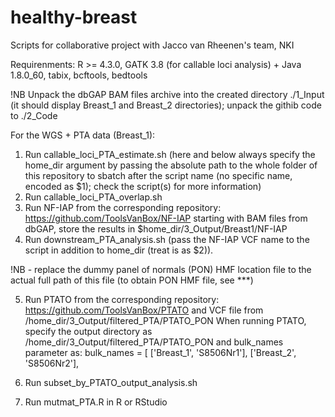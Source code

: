 # healthy-breast
Scripts for collaborative project with Jacco van Rheenen's team, NKI

Requirenments: R >= 4.3.0, GATK 3.8 (for callable loci analysis) + Java 1.8.0_60, tabix, bcftools, bedtools

!NB Unpack the dbGAP BAM files archive into the created directory ./1_Input (it should display Breast_1 and Breast_2 directories); unpack the githib code to ./2_Code

For the WGS + PTA data (Breast_1):

1. Run callable_loci_PTA_estimate.sh (here and below always specify the home_dir argument by passing the absolute path to the whole folder of this repository to sbatch after the script name (no specific name, encoded as $1); check the script(s) for more information)
2. Run callable_loci_PTA_overlap.sh
3. Run NF-IAP from the corresponding repository: https://github.com/ToolsVanBox/NF-IAP starting with BAM files from dbGAP, store the results in $home_dir/3_Output/Breast1/NF-IAP
4. Run downstream_PTA_analysis.sh (pass the NF-IAP VCF name to the script in addition to home_dir (treat is as $2)). 

!NB - replace the dummy panel of normals (PON) HMF location file to the actual full path of this file (to obtain PON HMF file, see ***)

5. Run PTATO from the corresponding repository: https://github.com/ToolsVanBox/PTATO and VCF file from /home_dir/3_Output/filtered_PTA/PTATO_PON
   When running PTATO, specify the output directory as /home_dir/3_Output/filtered_PTA/PTATO_PON and bulk_names parameter as:
   bulk_names = [
    ['Breast_1', 'S8506Nr1'],
    ['Breast_2', 'S8506Nr2'],
   
6. Run subset_by_PTATO_output_analysis.sh
7. Run mutmat_PTA.R in R or RStudio
